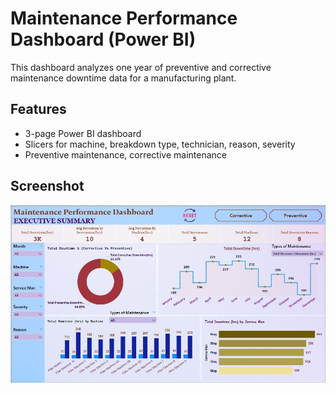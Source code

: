 # Maintenance Performance Dashboard (Power BI)

This dashboard analyzes one year of preventive and corrective maintenance downtime data for a manufacturing plant.

## Features
- 3-page Power BI dashboard
- Slicers for machine, breakdown type, technician, reason, severity
- Preventive maintenance, corrective maintenance

## Screenshot
![Dashboard Preview](Screenshot.JPG)
